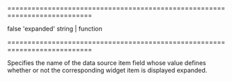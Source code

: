 <!--**
/*-------------------------------------------
    Auto-generated file. Do not modify.
-------------------------------------------

**-->
===========================================================================
<!--hidden-->false<!--/hidden-->
<!--default-->'expanded'<!--/default-->
<!--type-->string | function<!--/type-->
===========================================================================

<!--shortDescription-->
Specifies the name of the data source item field whose value defines whether or not the corresponding widget item is displayed expanded.
<!--/shortDescription-->

<!--fullDescription-->

<!--/fullDescription-->
